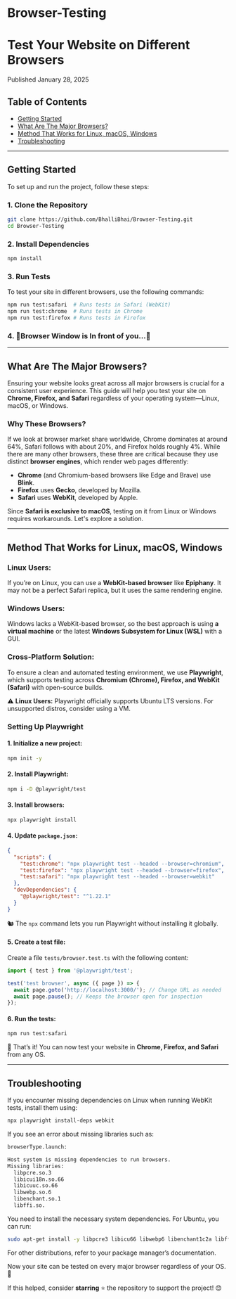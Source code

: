 # Browser-Testing

# Test Your Website on Different Browsers

Published January 28, 2025

## Table of Contents

- [Getting Started](#getting-started)
- [What Are The Major Browsers?](#what-are-the-major-browsers)
- [Method That Works for Linux, macOS, Windows](#method-that-works-for-linux-macos-windows)
- [Troubleshooting](#troubleshooting)

---

## Getting Started

To set up and run the project, follow these steps:

### 1. Clone the Repository
```sh
git clone https://github.com/BhalliBhai/Browser-Testing.git
cd Browser-Testing
```

### 2. Install Dependencies
```sh
npm install
```

### 3. Run Tests
To test your site in different browsers, use the following commands:

```sh
npm run test:safari  # Runs tests in Safari (WebKit)
npm run test:chrome  # Runs tests in Chrome
npm run test:firefox # Runs tests in Firefox
```

### 4. 🎇Browser Window is In front of you...🎇

---

## What Are The Major Browsers?

Ensuring your website looks great across all major browsers is crucial for a consistent user experience. This guide will help you test your site on **Chrome, Firefox, and Safari** regardless of your operating system—Linux, macOS, or Windows.

### Why These Browsers?

If we look at browser market share worldwide, Chrome dominates at around 64%, Safari follows with about 20%, and Firefox holds roughly 4%. While there are many other browsers, these three are critical because they use distinct **browser engines**, which render web pages differently:

- **Chrome** (and Chromium-based browsers like Edge and Brave) use **Blink**.
- **Firefox** uses **Gecko**, developed by Mozilla.
- **Safari** uses **WebKit**, developed by Apple.

Since **Safari is exclusive to macOS**, testing on it from Linux or Windows requires workarounds. Let's explore a solution.

---

## Method That Works for Linux, macOS, Windows

### Linux Users:
If you’re on Linux, you can use a **WebKit-based browser** like **Epiphany**. It may not be a perfect Safari replica, but it uses the same rendering engine.

### Windows Users:
Windows lacks a WebKit-based browser, so the best approach is using **a virtual machine** or the latest **Windows Subsystem for Linux (WSL)** with a GUI.

### Cross-Platform Solution:
To ensure a clean and automated testing environment, we use **Playwright**, which supports testing across **Chromium (Chrome), Firefox, and WebKit (Safari)** with open-source builds.

⚠️ **Linux Users:** Playwright officially supports Ubuntu LTS versions. For unsupported distros, consider using a VM.

### Setting Up Playwright

#### 1. Initialize a new project:
```sh
npm init -y
```

#### 2. Install Playwright:
```sh
npm i -D @playwright/test
```

#### 3. Install browsers:
```sh
npx playwright install
```

#### 4. Update `package.json`:
```json
{
  "scripts": {
    "test:chrome": "npx playwright test --headed --browser=chromium",
    "test:firefox": "npx playwright test --headed --browser=firefox",
    "test:safari": "npx playwright test --headed --browser=webkit"
  },
  "devDependencies": {
    "@playwright/test": "^1.22.1"
  }
}
```
🐿️ The `npx` command lets you run Playwright without installing it globally.

#### 5. Create a test file:
Create a file `tests/browser.test.ts` with the following content:
```ts
import { test } from '@playwright/test';

test('test browser', async ({ page }) => {
  await page.goto('http://localhost:3000/'); // Change URL as needed
  await page.pause(); // Keeps the browser open for inspection
});
```

#### 6. Run the tests:
```sh
npm run test:safari
```
🎉 That’s it! You can now test your website in **Chrome, Firefox, and Safari** from any OS.

---

## Troubleshooting

If you encounter missing dependencies on Linux when running WebKit tests, install them using:
```sh
npx playwright install-deps webkit
```

If you see an error about missing libraries such as:
```sh
browserType.launch:

Host system is missing dependencies to run browsers.
Missing libraries:
  libpcre.so.3
  libicui18n.so.66
  libicuuc.so.66
  libwebp.so.6
  libenchant.so.1
  libffi.so.
```
You need to install the necessary system dependencies. For Ubuntu, you can run:
```sh
sudo apt-get install -y libpcre3 libicu66 libwebp6 libenchant1c2a libffi7
```
For other distributions, refer to your package manager’s documentation.

Now your site can be tested on every major browser regardless of your OS. 🚀

If this helped, consider **starring** ⭐ the repository to support the project! 😊
